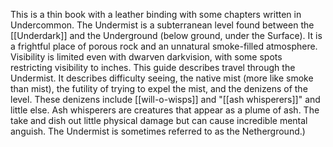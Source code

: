 
This is a thin book with a leather binding with some chapters written in Undercommon. The Undermist is a subterranean level found between the [[Underdark]] and the Underground (below ground, under the Surface). It is a frightful place of porous rock and an unnatural smoke-filled atmosphere. Visibility is limited even with dwarven darkvision, with some spots restricting visibility to inches. This guide describes travel through the Undermist. It describes difficulty seeing, the native mist (more like smoke than mist), the futility of trying to expel the mist, and the denizens of the level. These denizens include [[will-o-wisps]] and "[[ash whisperers]]" and little else. Ash whisperers are creatures that appear as a plume of ash. The take and dish out little physical damage but can cause incredible mental anguish. The Undermist is sometimes referred to as the Netherground.)
